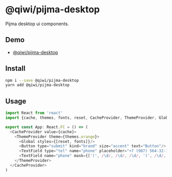 # @qiwi/pijma-desktop

Pijma desktop ui components.

## Demo
* [@qiwi/pijma-desktop](https://qiwi.github.io/pijma/desktop)

## Install
```bash
npm i --save @qiwi/pijma-desktop
yarn add @qiwi/pijma-desktop
```

## Usage
```javascript
import React from 'react'
import {cache, themes, fonts, reset, CacheProvider, ThemeProvider, Global, Button, TextField} from '@qiwi/pijma-desktop'

export const App: React.FC = () => (
  <CacheProvider value={cache}>
    <ThemeProvider theme={themes.orange}>
      <Global styles={[reset, fonts]}/>
      <Button type="submit" kind="brand" size="accent" text="Button"/>
      <TextField type="tel" name="phone" placeholder="+7 (987) 564-32-10"/>
      <TextField name="phone" mask={['(', /\d/, /\d/, /\d/, ')', /\d/, /\d/, /\d/, '-', /\d/, /\d/, '-', /\d/, /\d/]}/>
    </ThemeProvider>
  </CacheProvider>
)
```
